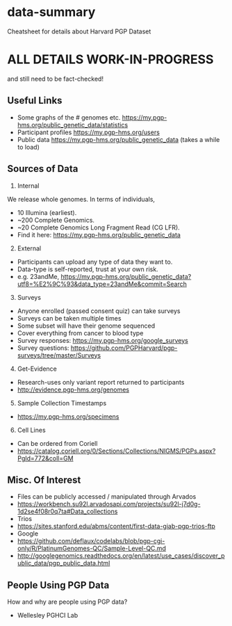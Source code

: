 # data-summary
Cheatsheet for details about Harvard PGP Dataset

# ALL DETAILS WORK-IN-PROGRESS
and still need to be fact-checked!

## Useful Links

* Some graphs of the # genomes etc. https://my.pgp-hms.org/public_genetic_data/statistics
* Participant profiles https://my.pgp-hms.org/users 
* Public data https://my.pgp-hms.org/public_genetic_data (takes a while to load)

## Sources of Data

1) Internal

We release whole genomes. In terms of individuals,

* 10 Illumina (earliest).
* ~200 Complete Genomics.
* ~20 Complete Genomics Long Fragment Read (CG LFR).
* Find it here: https://my.pgp-hms.org/public_genetic_data

2) External

* Participants can upload any type of data they want to.
* Data-type is self-reported, trust at your own risk.
* e.g. 23andMe, https://my.pgp-hms.org/public_genetic_data?utf8=%E2%9C%93&data_type=23andMe&commit=Search

3) Surveys

* Anyone enrolled (passed consent quiz) can take surveys
* Surveys can be taken multiple times
* Some subset will have their genome sequenced
* Cover everything from cancer to blood type
* Survey responses: https://my.pgp-hms.org/google_surveys
* Survey questions: https://github.com/PGPHarvard/pgp-surveys/tree/master/Surveys

4) Get-Evidence

* Research-uses only variant report returned to participants
* http://evidence.pgp-hms.org/genomes

5) Sample Collection Timestamps 

* https://my.pgp-hms.org/specimens 

6) Cell Lines

* Can be ordered from Coriell
* https://catalog.coriell.org/0/Sections/Collections/NIGMS/PGPs.aspx?PgId=772&coll=GM

## Misc. Of Interest

* Files can be publicly accessed / manipulated through Arvados
 * https://workbench.su92l.arvadosapi.com/projects/su92l-j7d0g-1d2se4f08r0q7ta#Data_collections
* Trios
 * https://sites.stanford.edu/abms/content/first-data-giab-pgp-trios-ftp
* Google
 * https://github.com/deflaux/codelabs/blob/pgp-cgi-only/R/PlatinumGenomes-QC/Sample-Level-QC.md
 * http://googlegenomics.readthedocs.org/en/latest/use_cases/discover_public_data/pgp_public_data.html

## People Using PGP Data

How and why are people using PGP data?

* Wellesley PGHCI Lab

